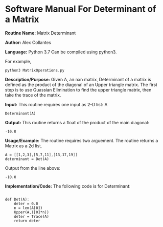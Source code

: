 # Software Manual For Determinant of a Matrix

**Routine Name:** Matrix Determinant
 
**Author:** Alex Collantes
 
**Language:** Python 3.7 Can be compiled using python3.

For example,

`python3 MatrixOperations.py`

**Description/Purpose:** Given A, an nxn matrix, Determinant of a matrix is defined as the product of the diagonal of an Upper triangle matrix. The first step is to use Guassian Elimination to find the upper triangle matrix, then take the trace of the matrix. 

**Input:** This routine requires one input as 2-D list: A

`Determinant(A)`

**Output:** This routine returns a float of the product of the main diagonal:
```
-10.0
```

**Usage/Example:** The routine requires two arguement. The routine returns a Matrix as a 2d list.
```python3
A = [[1,2,3],[5,7,11],[13,17,19]]
determinant = Det(A)
 ```
Output from the line above:

`-10.0
`

**Implementation/Code:** The following code is for Determinant:

```python3 

def Det(A):
    deter = 0.0
    n = len(A[0])
    Upper(A,([0]*n))
    deter = Trace(A)
    return deter

    
```
